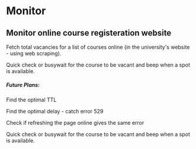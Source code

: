 # Monitor

## Monitor online course registeration website

Fetch total vacancies for a list of courses online (in the university's website - using web scraping).

Quick check or busywait for the course to be vacant and beep when a spot is available.



##### Future Plans:

Find the optimal TTL

Find the optimal delay - catch error 529

Check if refreshing the page online gives the same error

Quick check or busywait for the course to be vacant and beep when a spot is available.

